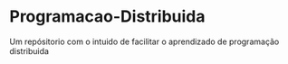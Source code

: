 # Programacao-Distribuida
Um repósitorio com o intuido de facilitar o aprendizado de programação distribuida
